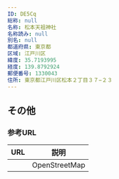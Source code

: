 ```yaml
---
ID: DE5Cq
総称: null
名称: 松本天祖神社
名称読み: null
別名: null
都道府県: 東京都
区域: 江戸川区
緯度: 35.7193995
経度: 139.8792924
郵便番号: 1330043
住所: 東京都江戸川区松本２丁目３７−２３
---
```


## その他

### 参考URL

| URL | 説明          |
| --- | ------------- |
|     | OpenStreetMap |
